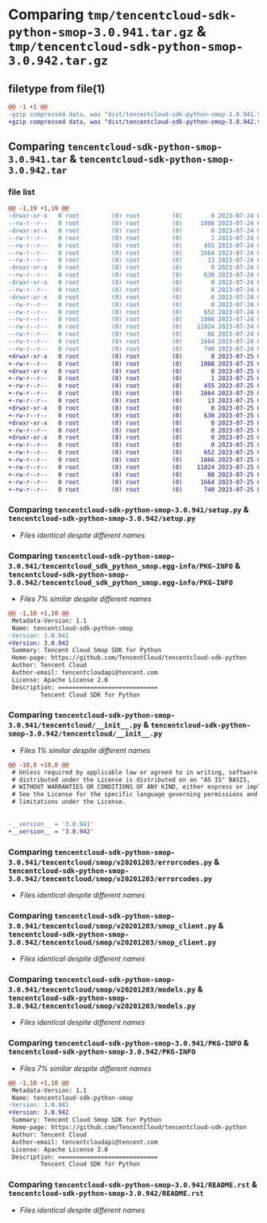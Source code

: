 # Comparing `tmp/tencentcloud-sdk-python-smop-3.0.941.tar.gz` & `tmp/tencentcloud-sdk-python-smop-3.0.942.tar.gz`

## filetype from file(1)

```diff
@@ -1 +1 @@
-gzip compressed data, was "dist/tencentcloud-sdk-python-smop-3.0.941.tar", last modified: Mon Jul 24 00:42:43 2023, max compression
+gzip compressed data, was "dist/tencentcloud-sdk-python-smop-3.0.942.tar", last modified: Tue Jul 25 04:24:15 2023, max compression
```

## Comparing `tencentcloud-sdk-python-smop-3.0.941.tar` & `tencentcloud-sdk-python-smop-3.0.942.tar`

### file list

```diff
@@ -1,19 +1,19 @@
-drwxr-xr-x   0 root         (0) root         (0)        0 2023-07-24 00:42:43.000000 tencentcloud-sdk-python-smop-3.0.941/
--rw-r--r--   0 root         (0) root         (0)     1008 2023-07-24 00:42:43.000000 tencentcloud-sdk-python-smop-3.0.941/setup.py
-drwxr-xr-x   0 root         (0) root         (0)        0 2023-07-24 00:42:43.000000 tencentcloud-sdk-python-smop-3.0.941/tencentcloud_sdk_python_smop.egg-info/
--rw-r--r--   0 root         (0) root         (0)        1 2023-07-24 00:42:43.000000 tencentcloud-sdk-python-smop-3.0.941/tencentcloud_sdk_python_smop.egg-info/dependency_links.txt
--rw-r--r--   0 root         (0) root         (0)      455 2023-07-24 00:42:43.000000 tencentcloud-sdk-python-smop-3.0.941/tencentcloud_sdk_python_smop.egg-info/SOURCES.txt
--rw-r--r--   0 root         (0) root         (0)     1664 2023-07-24 00:42:43.000000 tencentcloud-sdk-python-smop-3.0.941/tencentcloud_sdk_python_smop.egg-info/PKG-INFO
--rw-r--r--   0 root         (0) root         (0)       13 2023-07-24 00:42:43.000000 tencentcloud-sdk-python-smop-3.0.941/tencentcloud_sdk_python_smop.egg-info/top_level.txt
-drwxr-xr-x   0 root         (0) root         (0)        0 2023-07-24 00:42:43.000000 tencentcloud-sdk-python-smop-3.0.941/tencentcloud/
--rw-r--r--   0 root         (0) root         (0)      630 2023-07-24 00:42:43.000000 tencentcloud-sdk-python-smop-3.0.941/tencentcloud/__init__.py
-drwxr-xr-x   0 root         (0) root         (0)        0 2023-07-24 00:42:43.000000 tencentcloud-sdk-python-smop-3.0.941/tencentcloud/smop/
--rw-r--r--   0 root         (0) root         (0)        0 2023-07-24 00:42:43.000000 tencentcloud-sdk-python-smop-3.0.941/tencentcloud/smop/__init__.py
-drwxr-xr-x   0 root         (0) root         (0)        0 2023-07-24 00:42:43.000000 tencentcloud-sdk-python-smop-3.0.941/tencentcloud/smop/v20201203/
--rw-r--r--   0 root         (0) root         (0)        0 2023-07-24 00:42:43.000000 tencentcloud-sdk-python-smop-3.0.941/tencentcloud/smop/v20201203/__init__.py
--rw-r--r--   0 root         (0) root         (0)      652 2023-07-24 00:42:43.000000 tencentcloud-sdk-python-smop-3.0.941/tencentcloud/smop/v20201203/errorcodes.py
--rw-r--r--   0 root         (0) root         (0)     1866 2023-07-24 00:42:43.000000 tencentcloud-sdk-python-smop-3.0.941/tencentcloud/smop/v20201203/smop_client.py
--rw-r--r--   0 root         (0) root         (0)    11024 2023-07-24 00:42:43.000000 tencentcloud-sdk-python-smop-3.0.941/tencentcloud/smop/v20201203/models.py
--rw-r--r--   0 root         (0) root         (0)       88 2023-07-24 00:42:43.000000 tencentcloud-sdk-python-smop-3.0.941/setup.cfg
--rw-r--r--   0 root         (0) root         (0)     1664 2023-07-24 00:42:43.000000 tencentcloud-sdk-python-smop-3.0.941/PKG-INFO
--rw-r--r--   0 root         (0) root         (0)      740 2023-07-24 00:42:43.000000 tencentcloud-sdk-python-smop-3.0.941/README.rst
+drwxr-xr-x   0 root         (0) root         (0)        0 2023-07-25 04:24:15.000000 tencentcloud-sdk-python-smop-3.0.942/
+-rw-r--r--   0 root         (0) root         (0)     1008 2023-07-25 04:24:15.000000 tencentcloud-sdk-python-smop-3.0.942/setup.py
+drwxr-xr-x   0 root         (0) root         (0)        0 2023-07-25 04:24:15.000000 tencentcloud-sdk-python-smop-3.0.942/tencentcloud_sdk_python_smop.egg-info/
+-rw-r--r--   0 root         (0) root         (0)        1 2023-07-25 04:24:15.000000 tencentcloud-sdk-python-smop-3.0.942/tencentcloud_sdk_python_smop.egg-info/dependency_links.txt
+-rw-r--r--   0 root         (0) root         (0)      455 2023-07-25 04:24:15.000000 tencentcloud-sdk-python-smop-3.0.942/tencentcloud_sdk_python_smop.egg-info/SOURCES.txt
+-rw-r--r--   0 root         (0) root         (0)     1664 2023-07-25 04:24:15.000000 tencentcloud-sdk-python-smop-3.0.942/tencentcloud_sdk_python_smop.egg-info/PKG-INFO
+-rw-r--r--   0 root         (0) root         (0)       13 2023-07-25 04:24:15.000000 tencentcloud-sdk-python-smop-3.0.942/tencentcloud_sdk_python_smop.egg-info/top_level.txt
+drwxr-xr-x   0 root         (0) root         (0)        0 2023-07-25 04:24:15.000000 tencentcloud-sdk-python-smop-3.0.942/tencentcloud/
+-rw-r--r--   0 root         (0) root         (0)      630 2023-07-25 04:24:15.000000 tencentcloud-sdk-python-smop-3.0.942/tencentcloud/__init__.py
+drwxr-xr-x   0 root         (0) root         (0)        0 2023-07-25 04:24:15.000000 tencentcloud-sdk-python-smop-3.0.942/tencentcloud/smop/
+-rw-r--r--   0 root         (0) root         (0)        0 2023-07-25 04:24:15.000000 tencentcloud-sdk-python-smop-3.0.942/tencentcloud/smop/__init__.py
+drwxr-xr-x   0 root         (0) root         (0)        0 2023-07-25 04:24:15.000000 tencentcloud-sdk-python-smop-3.0.942/tencentcloud/smop/v20201203/
+-rw-r--r--   0 root         (0) root         (0)        0 2023-07-25 04:24:15.000000 tencentcloud-sdk-python-smop-3.0.942/tencentcloud/smop/v20201203/__init__.py
+-rw-r--r--   0 root         (0) root         (0)      652 2023-07-25 04:24:15.000000 tencentcloud-sdk-python-smop-3.0.942/tencentcloud/smop/v20201203/errorcodes.py
+-rw-r--r--   0 root         (0) root         (0)     1866 2023-07-25 04:24:15.000000 tencentcloud-sdk-python-smop-3.0.942/tencentcloud/smop/v20201203/smop_client.py
+-rw-r--r--   0 root         (0) root         (0)    11024 2023-07-25 04:24:15.000000 tencentcloud-sdk-python-smop-3.0.942/tencentcloud/smop/v20201203/models.py
+-rw-r--r--   0 root         (0) root         (0)       88 2023-07-25 04:24:15.000000 tencentcloud-sdk-python-smop-3.0.942/setup.cfg
+-rw-r--r--   0 root         (0) root         (0)     1664 2023-07-25 04:24:15.000000 tencentcloud-sdk-python-smop-3.0.942/PKG-INFO
+-rw-r--r--   0 root         (0) root         (0)      740 2023-07-25 04:24:15.000000 tencentcloud-sdk-python-smop-3.0.942/README.rst
```

### Comparing `tencentcloud-sdk-python-smop-3.0.941/setup.py` & `tencentcloud-sdk-python-smop-3.0.942/setup.py`

 * *Files identical despite different names*

### Comparing `tencentcloud-sdk-python-smop-3.0.941/tencentcloud_sdk_python_smop.egg-info/PKG-INFO` & `tencentcloud-sdk-python-smop-3.0.942/tencentcloud_sdk_python_smop.egg-info/PKG-INFO`

 * *Files 7% similar despite different names*

```diff
@@ -1,10 +1,10 @@
 Metadata-Version: 1.1
 Name: tencentcloud-sdk-python-smop
-Version: 3.0.941
+Version: 3.0.942
 Summary: Tencent Cloud Smop SDK for Python
 Home-page: https://github.com/TencentCloud/tencentcloud-sdk-python
 Author: Tencent Cloud
 Author-email: tencentcloudapi@tencent.com
 License: Apache License 2.0
 Description: ============================
         Tencent Cloud SDK for Python
```

### Comparing `tencentcloud-sdk-python-smop-3.0.941/tencentcloud/__init__.py` & `tencentcloud-sdk-python-smop-3.0.942/tencentcloud/__init__.py`

 * *Files 1% similar despite different names*

```diff
@@ -10,8 +10,8 @@
 # Unless required by applicable law or agreed to in writing, software
 # distributed under the License is distributed on an "AS IS" BASIS,
 # WITHOUT WARRANTIES OR CONDITIONS OF ANY KIND, either express or implied.
 # See the License for the specific language governing permissions and
 # limitations under the License.
 
 
-__version__ = '3.0.941'
+__version__ = '3.0.942'
```

### Comparing `tencentcloud-sdk-python-smop-3.0.941/tencentcloud/smop/v20201203/errorcodes.py` & `tencentcloud-sdk-python-smop-3.0.942/tencentcloud/smop/v20201203/errorcodes.py`

 * *Files identical despite different names*

### Comparing `tencentcloud-sdk-python-smop-3.0.941/tencentcloud/smop/v20201203/smop_client.py` & `tencentcloud-sdk-python-smop-3.0.942/tencentcloud/smop/v20201203/smop_client.py`

 * *Files identical despite different names*

### Comparing `tencentcloud-sdk-python-smop-3.0.941/tencentcloud/smop/v20201203/models.py` & `tencentcloud-sdk-python-smop-3.0.942/tencentcloud/smop/v20201203/models.py`

 * *Files identical despite different names*

### Comparing `tencentcloud-sdk-python-smop-3.0.941/PKG-INFO` & `tencentcloud-sdk-python-smop-3.0.942/PKG-INFO`

 * *Files 7% similar despite different names*

```diff
@@ -1,10 +1,10 @@
 Metadata-Version: 1.1
 Name: tencentcloud-sdk-python-smop
-Version: 3.0.941
+Version: 3.0.942
 Summary: Tencent Cloud Smop SDK for Python
 Home-page: https://github.com/TencentCloud/tencentcloud-sdk-python
 Author: Tencent Cloud
 Author-email: tencentcloudapi@tencent.com
 License: Apache License 2.0
 Description: ============================
         Tencent Cloud SDK for Python
```

### Comparing `tencentcloud-sdk-python-smop-3.0.941/README.rst` & `tencentcloud-sdk-python-smop-3.0.942/README.rst`

 * *Files identical despite different names*

